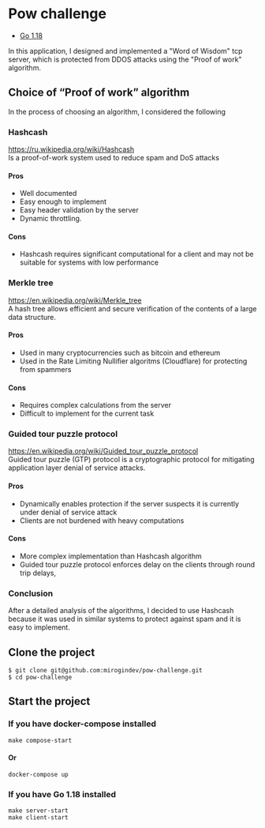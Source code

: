 # Pow challenge

+ [Go 1.18](https://go.dev/dl/)

In this application, I designed and implemented a "Word of Wisdom" tcp server, 
which is protected from DDOS attacks using the "Proof of work" algorithm.

## Choice of “Proof of work” algorithm
In the process of choosing an algorithm, I considered the following

### Hashcash
https://ru.wikipedia.org/wiki/Hashcash \
Is a proof-of-work system used to reduce spam and DoS attacks

#### Pros
+ Well documented
+ Easy enough to implement
+ Easy header validation by the server
+ Dynamic throttling.

#### Cons
+ Hashcash requires significant computational for a client  and may not be suitable for systems with low performance

### Merkle tree
https://en.wikipedia.org/wiki/Merkle_tree \
A hash tree allows efficient and secure verification of the contents of a large data structure.

#### Pros
+ Used in many cryptocurrencies such as bitcoin and ethereum
+ Used in the Rate Limiting Nullifier algoritms (Cloudflare) for protecting from spammers

#### Cons
+ Requires complex calculations from the server
+ Difficult to implement for the current task

### Guided tour puzzle protocol
https://en.wikipedia.org/wiki/Guided_tour_puzzle_protocol \
Guided tour puzzle (GTP) protocol is a cryptographic protocol for mitigating application layer denial of service attacks.

#### Pros
+ Dynamically enables protection if the server suspects it is currently under denial of service attack
+ Clients are not burdened with heavy computations

#### Cons
+ More complex implementation than Hashcash algorithm
+ Guided tour puzzle protocol enforces delay on the clients through round trip delays,

### Conclusion
After a detailed analysis of the algorithms, 
I decided to use Hashcash because it was used in similar systems to protect against spam and it is easy to implement.

## Clone the project

```
$ git clone git@github.com:mirogindev/pow-challenge.git
$ cd pow-challenge
```

## Start the project
### If you have docker-compose installed
```
make compose-start
```
#### Or
```
docker-compose up
```

### If you have Go 1.18 installed
```
make server-start
make client-start
```

